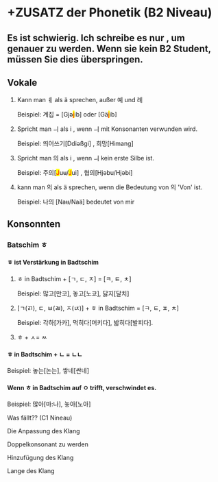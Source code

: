 # +ZUSATZ der Phonetik (B2 Niveau)

## Es ist schwierig. Ich schreibe es nur , um genauer zu werden. Wenn sie kein B2 Student, müssen Sie dies überspringen.

## Vokale

1.  Kann man ㅖ als ä sprechen,  außer 예 und 례

    Beispiel: 계집  = \[Gjə<mark style="color:red;">j</mark>ib] oder \[Gä<mark style="color:red;">j</mark>ib]
2.  Spricht man ㅢ als i , wenn ㅢ mit Konsonanten verwunden wird.

    Beispiel: 띄어쓰기\[Ddiəßgi] , 희망\[Himang]
3.  Spricht man 의 als i , wenn ㅢ kein erste Silbe ist.

    Beispiel: 주의\[<mark style="color:red;">J</mark>u~~u~~/<mark style="color:red;">J</mark>ui] , 협의\[Hjəbu/Hjəbi]
4.  kann man 의 als ä sprechen, wenn die Bedeutung von 의 'Von' ist.

    Beispiel: 나의 \[Na~~u~~/Naä] bedeutet von mir&#x20;

## Konsonnten

### Batschim ㅎ

#### ㅎ ist Verstärkung in Badtschim

1.  ㅎ in Badtschim + \[ㄱ, ㄷ, ㅈ] = \[ㅋ, ㅌ, ㅊ]

    Beispiel: 많고\[만코], 놓고\[노코], 닳지\[달치]
2.  \[ㄱ(ㄺ), ㄷ, ㅂ(ㄼ), ㅈ(ㄵ)] + ㅎ in Badtschim = \[ㅋ, ㅌ, ㅍ, ㅊ]

    Beispiel: 각하\[가카], 먹히다\[머키다], 밟히다\[발피다].
3. ㅎ + ㅅ= ㅆ

#### ㅎ in Badtschim + ㄴ = ㄴㄴ

Beispiel: 놓는\[논는], 쌓네\[싼네]

#### Wenn ㅎ in Badtschim auf ㅇ trifft, verschwindet es.

Beispiel: 많아\[마:나],  놓아\[노아]





Was fällt?? (C1 Nineau)

Die Anpassung des Klang

Doppelkonsonant zu werden

Hinzufügung des Klang

Lange des Klang
